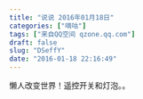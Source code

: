 ```yaml
---
title: "说说 2016年01月18日"
categories: ["嘀咕"]
tags: ["来自QQ空间 qzone.qq.com"]
draft: false
slug: "DSeffY"
date: "2016-01-18 22:16:49"
---
```


懒人改变世界！遥控开关和灯泡。。
